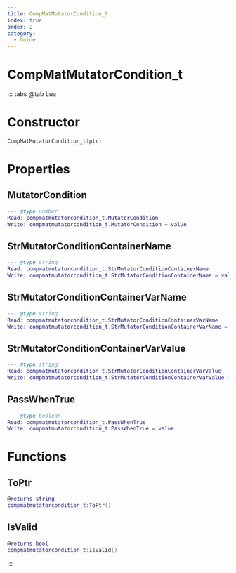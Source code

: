 ```yaml
---
title: CompMatMutatorCondition_t
index: true
order: 2
category:
  - Guide
---
```


# CompMatMutatorCondition_t

::: tabs
@tab Lua
# Constructor
```lua
CompMatMutatorCondition_t(ptr)
```
# Properties
## MutatorCondition 
```lua
--- @type number
Read: compmatmutatorcondition_t.MutatorCondition
Write: compmatmutatorcondition_t.MutatorCondition = value
```
## StrMutatorConditionContainerName 
```lua
--- @type string
Read: compmatmutatorcondition_t.StrMutatorConditionContainerName
Write: compmatmutatorcondition_t.StrMutatorConditionContainerName = value
```
## StrMutatorConditionContainerVarName 
```lua
--- @type string
Read: compmatmutatorcondition_t.StrMutatorConditionContainerVarName
Write: compmatmutatorcondition_t.StrMutatorConditionContainerVarName = value
```
## StrMutatorConditionContainerVarValue 
```lua
--- @type string
Read: compmatmutatorcondition_t.StrMutatorConditionContainerVarValue
Write: compmatmutatorcondition_t.StrMutatorConditionContainerVarValue = value
```
## PassWhenTrue 
```lua
--- @type boolean
Read: compmatmutatorcondition_t.PassWhenTrue
Write: compmatmutatorcondition_t.PassWhenTrue = value
```
# Functions
## ToPtr
```lua
@returns string
compmatmutatorcondition_t:ToPtr()
```
## IsValid
```lua
@returns bool
compmatmutatorcondition_t:IsValid()
```

:::